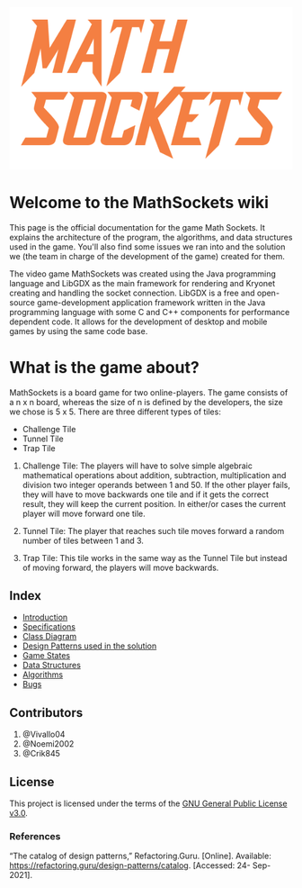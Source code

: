 ![logo](logo.png) 
# Welcome to the MathSockets wiki

This page is the official documentation for the game Math Sockets. It explains the architecture of the program, the algorithms, and data structures used in the game. You'll also find some issues we ran into and the solution we (the team in charge of the development of the game) created for them. 

The video game MathSockets was created using the Java programming language and LibGDX as the main framework for rendering and Kryonet creating and handling the socket connection. LibGDX is a free and open-source game-development application framework written in the Java programming language with some C and C++ components for performance dependent code. It allows for the development of desktop and mobile games by using the same code base. 

# What is the game about? 

MathSockets is a board game for two online-players. The game consists of a n x n board, whereas the size of n is defined by the developers, the size we chose is 5 x 5. There are three different types of tiles: 
- Challenge Tile 
- Tunnel Tile
- Trap Tile

1. Challenge Tile: The players will have to solve simple algebraic mathematical operations about addition, subtraction, multiplication and division two integer operands between 1 and 50. If the other player fails, they will have to move backwards one tile and if it gets the correct result, they will keep the current position. In either/or cases the current player will move forward one tile.

2. Tunnel Tile: The player that reaches such tile moves forward a random number of tiles between 1 and 3.

3. Trap Tile: This tile works in the same way as the Tunnel Tile but instead of moving forward, the players will move backwards.


## Index

- [Introduction](https://github.com/Vivallo04/MathSockets/wiki/I.-INTRODUCTION)
- [Specifications](https://github.com/Vivallo04/MathSockets/wiki/A.-Maintaining-the-Integrity-of-the-Specifications) 
- [Class Diagram](https://github.com/Vivallo04/MathSockets/wiki/B.-Class-Diagram)
- [Design Patterns used in the solution](https://github.com/Vivallo04/MathSockets/wiki/C.-Design-Patterns)
- [Game States](https://github.com/Vivallo04/MathSockets/wiki/D.-Main-Game-States)
- [Data Structures](https://github.com/Vivallo04/MathSockets/wiki/E.-Data-Structures)
- [Algorithms](https://github.com/Vivallo04/MathSockets/wiki/F.-Algorithms)
- [Bugs](https://github.com/Vivallo04/MathSockets/wiki/G.-Bugs)

## Contributors
1. @Vivallo04
2. @Noemi2002
3. @Crik845


## License
This project is licensed under the terms of the [GNU General Public License v3.0](LICENSE).


### References
“The catalog of design patterns,” Refactoring.Guru. [Online]. Available: https://refactoring.guru/design-patterns/catalog. [Accessed: 24- Sep-2021].

